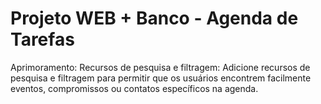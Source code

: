 # Projeto WEB + Banco - Agenda de Tarefas 

Aprimoramento: Recursos de pesquisa e filtragem: Adicione recursos de pesquisa e filtragem para permitir que os usuários encontrem facilmente eventos, compromissos ou contatos específicos na agenda.

